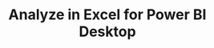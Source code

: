 ---
layout:     home
title:      Analyze in Excel for Power BI Desktop
menu_title: Analyze in Excel for Power BI 
published:  true
order:      /
---